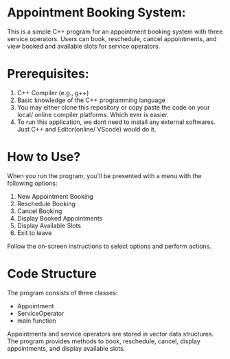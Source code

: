 # **Appointment Booking System:**

This is a simple C++ program for an appointment booking system with three service operators. Users can book, reschedule, cancel appointments, and view booked and available slots for service operators.

# Prerequisites:
1. C++ Compiler (e.g., g++)
2. Basic knowledge of the C++ programming language
3. You may either clone this repository or copy paste the code on your local/ online compiler platforms. Which ever is easier.
4. To run this application, we dont need to install any external softwares. Just C++ and Editor(online/ VScode) would do it.

# How to Use?
When you run the program, you'll be presented with a menu with the following options:

1. New Appointment Booking
2. Reschedule Booking
3. Cancel Booking
4. Display Booked Appointments
5. Display Available Slots
6. Exit to leave

Follow the on-screen instructions to select options and perform actions.

# Code Structure
The program consists of three classes: 
- Appointment
- ServiceOperator
- main function

Appointments and service operators are stored in vector data structures.
The program provides methods to book, reschedule, cancel, display appointments, and display available slots.
